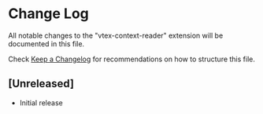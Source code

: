 # Change Log

All notable changes to the "vtex-context-reader" extension will be documented in this file.

Check [Keep a Changelog](http://keepachangelog.com/) for recommendations on how to structure this file.

## [Unreleased]

- Initial release